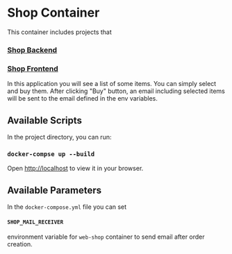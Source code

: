 # Shop Container

This container includes projects that

### [Shop Backend](https://github.com/mismanc/shop-back)

### [Shop Frontend](https://github.com/mismanc/shop-front)

In this application you will see a list of some items. You can simply select and buy them.
After clicking "Buy" button, an email including selected items will be sent to the email defined in the env variables.

## Available Scripts

In the project directory, you can run:

### `docker-compse up --build`

Open [http://localhost](http://localhost) to view it in your browser.

## Available Parameters

In the `docker-compose.yml` file you can set 

#### `SHOP_MAIL_RECEIVER`

environment variable for `web-shop` container to send email after order creation.
